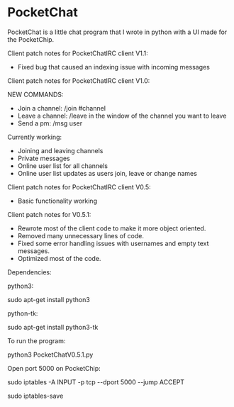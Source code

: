 # PocketChat
PocketChat is a little chat program that I wrote in python with a UI made for the PocketChip.

Client patch notes for PocketChatIRC client V1.1:
- Fixed bug that caused an indexing issue with incoming messages

Client patch notes for PocketChatIRC client V1.0:

NEW COMMANDS:
- Join a channel: /join #channel
- Leave a channel: /leave in the window of the channel you want to leave
- Send a pm: /msg user

Currently working:  
- Joining and leaving channels
- Private messages
- Online user list for all channels
- Online user list updates as users join, leave or change names

Client patch notes for PocketChatIRC client V0.5:
- Basic functionality working

Client patch notes for V0.5.1:

- Rewrote most of the client code to make it more object oriented.
- Removed many unnecessary lines of code.
- Fixed some error handling issues with usernames and empty text messages.
- Optimized most of the code.

Dependencies:

python3:

sudo apt-get install python3

python-tk:

sudo apt-get install python3-tk

To run the program: 

python3 PocketChatV0.5.1.py

Open port 5000 on PocketChip:

sudo iptables -A INPUT -p tcp --dport 5000 --jump ACCEPT 

sudo iptables-save
